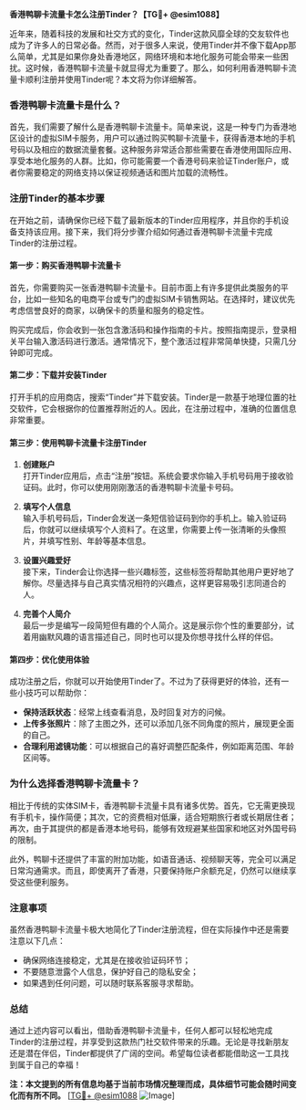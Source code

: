 **香港鸭聊卡流量卡怎么注册Tinder？【TG💪+ @esim1088】**

近年来，随着科技的发展和社交方式的变化，Tinder这款风靡全球的交友软件也成为了许多人的日常必备。然而，对于很多人来说，使用Tinder并不像下载App那么简单，尤其是如果你身处香港地区，网络环境和本地化服务可能会带来一些困扰。这时候，香港鸭聊卡流量卡就显得尤为重要了。那么，如何利用香港鸭聊卡流量卡顺利注册并使用Tinder呢？本文将为你详细解答。

### 香港鸭聊卡流量卡是什么？

首先，我们需要了解什么是香港鸭聊卡流量卡。简单来说，这是一种专门为香港地区设计的虚拟SIM卡服务，用户可以通过购买鸭聊卡流量卡，获得香港本地的手机号码以及相应的数据流量套餐。这种服务非常适合那些需要在香港使用国际应用、享受本地化服务的人群。比如，你可能需要一个香港号码来验证Tinder账户，或者你需要稳定的网络支持以保证视频通话和图片加载的流畅性。

### 注册Tinder的基本步骤

在开始之前，请确保你已经下载了最新版本的Tinder应用程序，并且你的手机设备支持该应用。接下来，我们将分步骤介绍如何通过香港鸭聊卡流量卡完成Tinder的注册过程。

#### 第一步：购买香港鸭聊卡流量卡

首先，你需要购买一张香港鸭聊卡流量卡。目前市面上有许多提供此类服务的平台，比如一些知名的电商平台或专门的虚拟SIM卡销售网站。在选择时，建议优先考虑信誉良好的商家，以确保卡的质量和服务的稳定性。

购买完成后，你会收到一张包含激活码和操作指南的卡片。按照指南提示，登录相关平台输入激活码进行激活。通常情况下，整个激活过程非常简单快捷，只需几分钟即可完成。

#### 第二步：下载并安装Tinder

打开手机的应用商店，搜索“Tinder”并下载安装。Tinder是一款基于地理位置的社交软件，它会根据你的位置推荐附近的人。因此，在注册过程中，准确的位置信息非常重要。

#### 第三步：使用鸭聊卡流量卡注册Tinder

1. **创建账户**  
   打开Tinder应用后，点击“注册”按钮。系统会要求你输入手机号码用于接收验证码。此时，你可以使用刚刚激活的香港鸭聊卡流量卡号码。

2. **填写个人信息**  
   输入手机号码后，Tinder会发送一条短信验证码到你的手机上。输入验证码后，你就可以继续填写个人资料了。在这里，你需要上传一张清晰的头像照片，并填写性别、年龄等基本信息。

3. **设置兴趣爱好**  
   接下来，Tinder会让你选择一些兴趣标签，这些标签将帮助其他用户更好地了解你。尽量选择与自己真实情况相符的兴趣点，这样更容易吸引志同道合的人。

4. **完善个人简介**  
   最后一步是编写一段简短但有趣的个人简介。这是展示你个性的重要部分，试着用幽默风趣的语言描述自己，同时也可以提及你想寻找什么样的伴侣。

#### 第四步：优化使用体验

成功注册之后，你就可以开始使用Tinder了。不过为了获得更好的体验，还有一些小技巧可以帮助你：

- **保持活跃状态**：经常上线查看消息，及时回复对方的问候。
- **上传多张照片**：除了主图之外，还可以添加几张不同角度的照片，展现更全面的自己。
- **合理利用滤镜功能**：可以根据自己的喜好调整匹配条件，例如距离范围、年龄区间等。

### 为什么选择香港鸭聊卡流量卡？

相比于传统的实体SIM卡，香港鸭聊卡流量卡具有诸多优势。首先，它无需更换现有手机卡，操作简便；其次，它的资费相对低廉，适合短期旅行者或长期居住者；再次，由于其提供的都是香港本地号码，能够有效规避某些国家和地区对外国号码的限制。

此外，鸭聊卡还提供了丰富的附加功能，如语音通话、视频聊天等，完全可以满足日常沟通需求。而且，即使离开了香港，只要保持账户余额充足，仍然可以继续享受这些便利服务。

### 注意事项

虽然香港鸭聊卡流量卡极大地简化了Tinder注册流程，但在实际操作中还是需要注意以下几点：

- 确保网络连接稳定，尤其是在接收验证码环节；
- 不要随意泄露个人信息，保护好自己的隐私安全；
- 如果遇到任何问题，可以随时联系客服寻求帮助。

### 总结

通过上述内容可以看出，借助香港鸭聊卡流量卡，任何人都可以轻松地完成Tinder的注册过程，并享受到这款热门社交软件带来的乐趣。无论是寻找新朋友还是潜在伴侣，Tinder都提供了广阔的空间。希望每位读者都能借助这一工具找到属于自己的幸福！

**注：本文提到的所有信息均基于当前市场情况整理而成，具体细节可能会随时间变化而有所不同。** [[TG💪+ @esim1088](https://t.me/s/esim1088) ![Image](https://i.postimg.cc/4NQfJmqS/Snipaste-2025-05-13-00-14-12.png)]